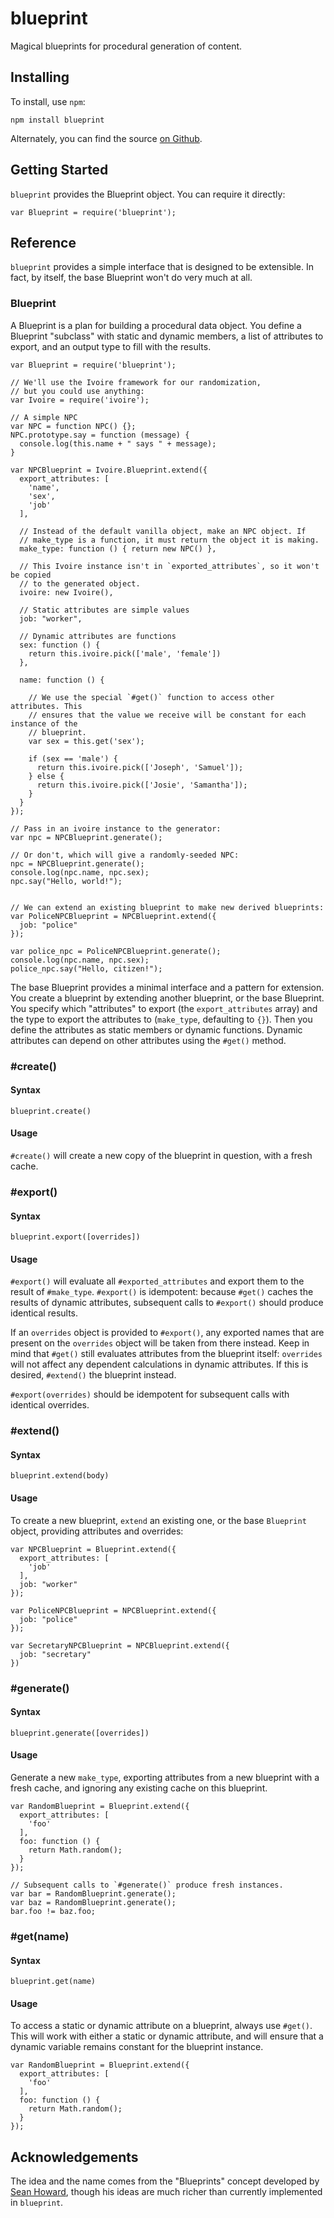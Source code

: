 blueprint
=========

Magical blueprints for procedural generation of content.


Installing
----------

To install, use `npm`:

```
npm install blueprint
```

Alternately, you can find the source [on Github](https://github.com/dreamhorn/blueprint).


Getting Started
---------------

`blueprint` provides the Blueprint object. You can require it directly:

```
var Blueprint = require('blueprint');
```


Reference
---------

`blueprint` provides a simple interface that is designed to be extensible. In
fact, by itself, the base Blueprint won't do very much at all.


### Blueprint

A Blueprint is a plan for building a procedural data object. You define a
Blueprint "subclass" with static and dynamic members, a list of attributes to
export, and an output type to fill with the results.

    var Blueprint = require('blueprint');

    // We'll use the Ivoire framework for our randomization,
    // but you could use anything:
    var Ivoire = require('ivoire');

    // A simple NPC
    var NPC = function NPC() {};
    NPC.prototype.say = function (message) {
      console.log(this.name + " says " + message);
    }

    var NPCBlueprint = Ivoire.Blueprint.extend({
      export_attributes: [
        'name',
        'sex',
        'job'
      ],

      // Instead of the default vanilla object, make an NPC object. If
      // make_type is a function, it must return the object it is making.
      make_type: function () { return new NPC() },

      // This Ivoire instance isn't in `exported_attributes`, so it won't be copied
      // to the generated object.
      ivoire: new Ivoire(),

      // Static attributes are simple values
      job: "worker",

      // Dynamic attributes are functions
      sex: function () {
        return this.ivoire.pick(['male', 'female'])
      },

      name: function () {

        // We use the special `#get()` function to access other attributes. This
        // ensures that the value we receive will be constant for each instance of the
        // blueprint.
        var sex = this.get('sex');

        if (sex == 'male') {
          return this.ivoire.pick(['Joseph', 'Samuel']);
        } else {
          return this.ivoire.pick(['Josie', 'Samantha']);
        }
      }
    });

    // Pass in an ivoire instance to the generator:
    var npc = NPCBlueprint.generate();

    // Or don't, which will give a randomly-seeded NPC:
    npc = NPCBlueprint.generate();
    console.log(npc.name, npc.sex);
    npc.say("Hello, world!");


    // We can extend an existing blueprint to make new derived blueprints:
    var PoliceNPCBlueprint = NPCBlueprint.extend({
      job: "police"
    });

    var police_npc = PoliceNPCBlueprint.generate();
    console.log(npc.name, npc.sex);
    police_npc.say("Hello, citizen!");


The base Blueprint provides a minimal interface and a pattern for
extension. You create a blueprint by extending another blueprint, or the base
Blueprint. You specify which "attributes" to export (the `export_attributes`
array) and the type to export the attributes to (`make_type`, defaulting to
`{}`). Then you define the attributes as static members or dynamic
functions. Dynamic attributes can depend on other attributes using the `#get()`
method.

### #create()

#### Syntax

    blueprint.create()

#### Usage

`#create()` will create a new copy of the blueprint in question, with a fresh
cache.


### #export()

#### Syntax

    blueprint.export([overrides])

#### Usage

`#export()` will evaluate all `#exported_attributes` and export them to the
result of `#make_type`. `#export()` is idempotent: because `#get()` caches the
results of dynamic attributes, subsequent calls to `#export()` should produce
identical results.

If an `overrides` object is provided to `#export()`, any exported names that
are present on the `overrides` object will be taken from there instead. Keep in
mind that `#get()` still evaluates attributes from the blueprint itself:
`overrides` will not affect any dependent calculations in dynamic
attributes. If this is desired, `#extend()` the blueprint instead.

`#export(overrides)` should be idempotent for subsequent calls with identical
overrides.


### #extend()

#### Syntax

    blueprint.extend(body)

#### Usage

To create a new blueprint, `extend` an existing one, or the base
`Blueprint` object, providing attributes and overrides:

    var NPCBlueprint = Blueprint.extend({
      export_attributes: [
        'job'
      ],
      job: "worker"
    });

    var PoliceNPCBlueprint = NPCBlueprint.extend({
      job: "police"
    });

    var SecretaryNPCBlueprint = NPCBlueprint.extend({
      job: "secretary"
    })


### #generate()

#### Syntax

    blueprint.generate([overrides])

#### Usage

Generate a new `make_type`, exporting attributes from a new blueprint with a
fresh cache, and ignoring any existing cache on this blueprint.

    var RandomBlueprint = Blueprint.extend({
      export_attributes: [
        'foo'
      ],
      foo: function () {
        return Math.random();
      }
    });

    // Subsequent calls to `#generate()` produce fresh instances.
    var bar = RandomBlueprint.generate();
    var baz = RandomBlueprint.generate();
    bar.foo != baz.foo;


### #get(name)

#### Syntax

    blueprint.get(name)

#### Usage

To access a static or dynamic attribute on a blueprint, always use
`#get()`. This will work with either a static or dynamic attribute, and will
ensure that a dynamic variable remains constant for the blueprint instance.

    var RandomBlueprint = Blueprint.extend({
      export_attributes: [
        'foo'
      ],
      foo: function () {
        return Math.random();
      }
    });




Acknowledgements
----------------

The idea and the name comes from the "Blueprints" concept developed by
[Sean Howard](http://www.squidi.net/three/entry.php?id=165), though his ideas
are much richer than currently implemented in `blueprint`.

